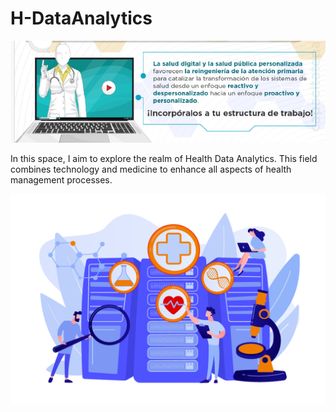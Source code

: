# H-DataAnalytics

![](https://github.com/Sebruano23/H-DataAnalytics/blob/main/Main%20img/Imagen.png?raw=true)

In this space, I aim to explore the realm of Health Data Analytics. This field combines technology and medicine to enhance all aspects of health management processes.

![Imagen H-Data Analytics](https://github.com/Sebruano23/H-DataAnalytics/blob/main/Main%20img/healtcare-data-analytics.png?raw=true)
